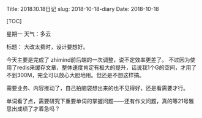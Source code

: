 Title: 2018.10.18日记
slug: 2018-10-18-diary
Date: 2018-10-18

[TOC]

星期一 天气：多云

标题： 大改太费时，设计要想好。

今天主要是完成了 zhimind前后端的一次调整，说不定效率更差了。 不过因为使用了redis来缓存文章，整体速度肯定有极大的提升，话说我1个G的空间，才用了不到300M，完全可以放心大胆地用。但还是不想这样搞。

需要业务、内容推动了，自己拍脑袋想出来的也不见得好，还是看需要才行。

单词看了点，需要研究下重要单词的掌握问题——还有作文问题，真的等21号雅思出成绩了才着急吗？
